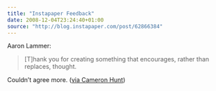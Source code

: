 ```yaml
---
title: "Instapaper Feedback"
date: 2008-12-04T23:24:40+01:00
source: "http://blog.instapaper.com/post/62866384"
---
```


Aaron Lammer:

> [T]hank you for creating something that encourages, rather than replaces, thought.

Couldn’t agree more. ([via Cameron Hunt](http://cameron.io/link/a-goal-worth-striving-for))
